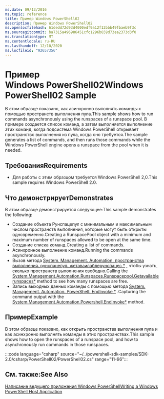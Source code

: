```yaml
---
ms.date: 09/13/2016
ms.topic: reference
title: Пример Windows PowerShell02
description: Пример Windows PowerShell02
ms.openlocfilehash: 61dedd72d93d4000edf9a12f12bbb49fbaeb9f3c
ms.sourcegitcommit: ba7315a496986451cfc1296b659d73ea2373d3f0
ms.translationtype: MT
ms.contentlocale: ru-RU
ms.lasthandoff: 12/10/2020
ms.locfileid: "92657356"
---
```

# <a name="windows-powershell02-sample"></a><span data-ttu-id="bedcc-103">Пример Windows PowerShell02</span><span class="sxs-lookup"><span data-stu-id="bedcc-103">Windows PowerShell02 Sample</span></span>

<span data-ttu-id="bedcc-104">В этом образце показано, как асинхронно выполнять команды с помощью пространств выполнения пула.</span><span class="sxs-lookup"><span data-stu-id="bedcc-104">This sample shows how to run commands asynchronously using the runspaces of a runspace pool.</span></span> <span data-ttu-id="bedcc-105">В примере создается список команд, а затем выполняется выполнение этих команд, когда подсистема Windows PowerShell открывает пространство выполнения из пула, когда оно требуется.</span><span class="sxs-lookup"><span data-stu-id="bedcc-105">The sample generates a list of commands, and then runs those commands while the Windows PowerShell engine opens a runspace from the pool when it is needed.</span></span>

## <a name="requirements"></a><span data-ttu-id="bedcc-106">Требования</span><span class="sxs-lookup"><span data-stu-id="bedcc-106">Requirements</span></span>

- <span data-ttu-id="bedcc-107">Для работы с этим образцом требуется Windows PowerShell 2,0.</span><span class="sxs-lookup"><span data-stu-id="bedcc-107">This sample requires Windows PowerShell 2.0.</span></span>

## <a name="demonstrates"></a><span data-ttu-id="bedcc-108">Что демонстрирует</span><span class="sxs-lookup"><span data-stu-id="bedcc-108">Demonstrates</span></span>

<span data-ttu-id="bedcc-109">В этом образце демонстрируется следующее:</span><span class="sxs-lookup"><span data-stu-id="bedcc-109">This sample demonstrates the following:</span></span>

- <span data-ttu-id="bedcc-110">Создание объекта Рунспацепул с минимальным и максимальным числом пространств выполнения, которые могут быть открыты одновременно.</span><span class="sxs-lookup"><span data-stu-id="bedcc-110">Creating a RunspacePool object with a minimum and maximum number of runspaces allowed to be open at the same time.</span></span>
- <span data-ttu-id="bedcc-111">Создание списка команд.</span><span class="sxs-lookup"><span data-stu-id="bedcc-111">Creating a list of commands.</span></span>
- <span data-ttu-id="bedcc-112">Асинхронное выполнение команд.</span><span class="sxs-lookup"><span data-stu-id="bedcc-112">Running the commands asynchronously.</span></span>
- <span data-ttu-id="bedcc-113">Вызов метода [System. Management. Automation. пространства выполнения. рунспацепул. жетаваилаблерунспацес \*](/dotnet/api/System.Management.Automation.Runspaces.RunspacePool.GetAvailableRunspaces) , чтобы узнать, сколько пространств выполнения свободно.</span><span class="sxs-lookup"><span data-stu-id="bedcc-113">Calling the [System.Management.Automation.Runspaces.Runspacepool.Getavailablerunspaces\*](/dotnet/api/System.Management.Automation.Runspaces.RunspacePool.GetAvailableRunspaces) method to see how many runspaces are free.</span></span>
- <span data-ttu-id="bedcc-114">Запись выходных данных команды с помощью метода [System. Management. Automation. PowerShell. EndInvoke \*](/dotnet/api/System.Management.Automation.PowerShell.EndInvoke) .</span><span class="sxs-lookup"><span data-stu-id="bedcc-114">Capturing the command output with the [System.Management.Automation.Powershell.Endinvoke\*](/dotnet/api/System.Management.Automation.PowerShell.EndInvoke) method.</span></span>

## <a name="example"></a><span data-ttu-id="bedcc-115">Пример</span><span class="sxs-lookup"><span data-stu-id="bedcc-115">Example</span></span>

<span data-ttu-id="bedcc-116">В этом образце показано, как открыть пространства выполнения пула и как асинхронно выполнять команды в этих пространствах.</span><span class="sxs-lookup"><span data-stu-id="bedcc-116">This sample shows how to open the runspaces of a runspace pool, and how to asynchronously run commands in those runspaces.</span></span>

:::code language="csharp" source="~/../powershell-sdk-samples/SDK-2.0/csharp/PowerShell02/PowerShell02.cs" range="11-96":::

## <a name="see-also"></a><span data-ttu-id="bedcc-117">См. также:</span><span class="sxs-lookup"><span data-stu-id="bedcc-117">See Also</span></span>

[<span data-ttu-id="bedcc-118">Написание ведущего приложения Windows PowerShell</span><span class="sxs-lookup"><span data-stu-id="bedcc-118">Writing a Windows PowerShell Host Application</span></span>](./writing-a-windows-powershell-host-application.md)
